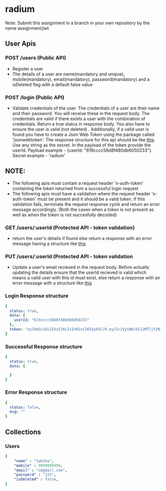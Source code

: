 # radium

Note: Submit this assignment in a branch in your own repository by the name assignment/jwt

## User Apis

### POST /users (Public API)

- Register a user 
- The details of a user are name(mandatory and unqiue), mobile(mandatory), email(mandatory), password(mandatory) and a isDeleted flag with a default false value


### POST /login (Public API)

- Validate credentials of the user. The credentials of a user are their name and their password. You will receive these in the request body. The credentials are valid if there exists a user with the combination of credentials. Return a true status in response body. You also have to ensure the user is valid (not deleted) . Additionally, if a valid user is found you have to create a Json Web Token using the package called 'jsonwebtoken'. The response structure for this api should be like [this](#login-response-structure). Use any string as the secret. In the payload of the token provide the userId. Payload example - {userId: "619cccc58d8f480db6050233"}. Secret example - 'radium'

## NOTE:
- The following apis must contain a request header 'x-auth-token' containing the token returned from a successful login request
- The following apis must have a validation where the request header 'x-auth-token' must be present and it should be a valid token. If this validation fails, terminate the request response cycle and return an error message accordingly. (Both the cases when a token is not present as well as when the token is not succesfully decoded)

### GET /users/:userId (Protected API - token validation)
- return the user's details if found else return a response with an error message having a structure like [this](#error-response-structure) 

### PUT /users/:userId (Protected API - token validation

- Update a user's email recieved in the request body. Before actually updating the details ensure that the userId recieved is valid which means a valid user with this id must exist, else return a response with an error message with a structure like [this](#error-response-structure) 

### Login Response structure
```yaml
{
  status: true,
  data: {
    userId: "619cccc58d8f480db6050233"
  },
  token: "eyJhbGciOiJIUzI1NiIsInR5cCI6IkpXVCJ9.eyJ1c2VySWQiOiI2MTljY2NjNThkOGY0ODBkYjYwNTAyMzMiLCJpYXQiOjE2Mzc2NjY3NTl9.MgI-kKr8CXepycqeYF8twlSrVJ-63C76q1kHSGd_iew"
}
```

### Successful Response structure
```yaml
{
  status: true,
  data: {

  }
}
```
### Error Response structure
```yaml
{
  status: false,
  msg: ""
}
```

## Collections
### Users
```yaml
{
    "name" : "Sabiha",
    "mobile" : 9999999999,
    "email" : "s@gmail.com",
    "password" : "123",
    "isDeleted" : false,
}
```



